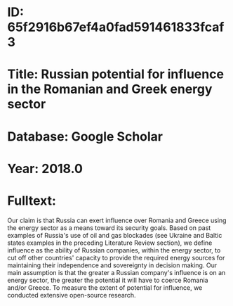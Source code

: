 # ID: 65f2916b67ef4a0fad591461833fcaf3
# Title: Russian potential for influence in the Romanian and Greek energy sector
# Database: Google Scholar
# Year: 2018.0
# Fulltext:
Our claim is that Russia can exert influence over Romania and Greece using the energy sector as a means toward its security goals.
Based on past examples of Russia's use of oil and gas blockades (see Ukraine and Baltic states examples in the preceding Literature Review section), we define influence as the ability of Russian companies, within the energy sector, to cut off other countries' capacity to provide the required energy sources for maintaining their independence and sovereignty in decision making.
Our main assumption is that the greater a Russian company's influence is on an energy sector, the greater the potential it will have to coerce Romania and/or Greece.
To measure the extent of potential for influence, we conducted extensive open-source research.
